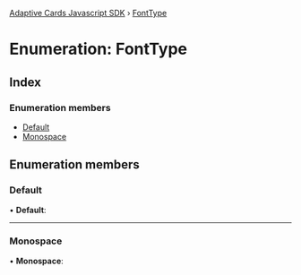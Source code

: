 [Adaptive Cards Javascript SDK](../README.md) › [FontType](fonttype.md)

# Enumeration: FontType

## Index

### Enumeration members

* [Default](fonttype.md#default)
* [Monospace](fonttype.md#monospace)

## Enumeration members

###  Default

• **Default**:

___

###  Monospace

• **Monospace**:
